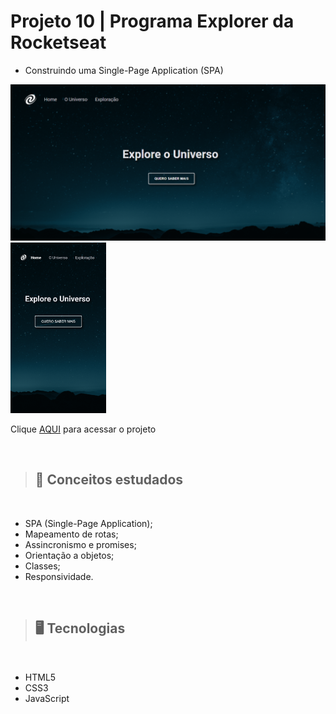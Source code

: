 # Projeto 10 | Programa Explorer da Rocketseat

- Construindo uma Single-Page Application (SPA)

<img src="./assets/preview.png" width=550> <img src="./assets/preview1.png" height=273>

Clique [AQUI](https://spa-universe-4bh52utt2-alineviana.vercel.app/) para acessar o projeto

<br>

> ## 📝 Conceitos estudados
<br>

- SPA (Single-Page Application);
- Mapeamento de rotas;
- Assincronismo e promises;
- Orientação a objetos;
- Classes;
- Responsividade.

<br>

> ## 🖥️ Tecnologias
<br>

- HTML5
- CSS3
- JavaScript

